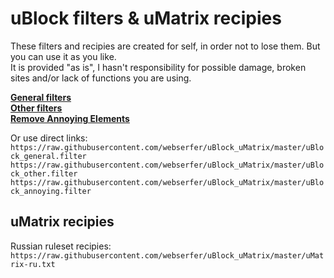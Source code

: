 # uBlock filters & uMatrix recipies

These filters and recipies are created for self, in order not to lose them. But you can use it as you like.<br>
It is provided "as is", I hasn't responsibility for possible damage, broken sites and/or lack of functions you are using.<br>

**[General filters](https://subscribe.adblockplus.org/?location=https://raw.githubusercontent.com/webserfer/uBlock_uMatrix/master/uBlock_general.filter&title=uBlock%20filters%20by%20[webserfer]%20–%20General)**<br>
**[Other filters](https://subscribe.adblockplus.org/?location=https://raw.githubusercontent.com/webserfer/uBlock_uMatrix/master/uBlock_other.filter&title=uBlock%20filters%20by%20[webserfer]%20–%20Other)**<br>
**[Remove Annoying Elements](https://subscribe.adblockplus.org/?location=https://raw.githubusercontent.com/webserfer/uBlock_uMatrix/master/uBlock_annoying.filter&title=uBlock%20filters%20by%20[webserfer]%20–%20Annoying%20Elements)**<br>

Or use direct links:<br>
`https://raw.githubusercontent.com/webserfer/uBlock_uMatrix/master/uBlock_general.filter`<br>
`https://raw.githubusercontent.com/webserfer/uBlock_uMatrix/master/uBlock_other.filter`<br>
`https://raw.githubusercontent.com/webserfer/uBlock_uMatrix/master/uBlock_annoying.filter`<br>

## uMatrix recipies

Russian ruleset recipies:<br>
`https://raw.githubusercontent.com/webserfer/uBlock_uMatrix/master/uMatrix-ru.txt`<br>
